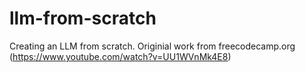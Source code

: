 # llm-from-scratch
Creating an LLM from scratch. Originial work from freecodecamp.org (https://www.youtube.com/watch?v=UU1WVnMk4E8)
